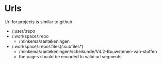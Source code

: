 # Urls
Url for projects is similar to github
- /:user/:repo
- /:workspace/:repo
  - /minkema/aantekeningen
- /:workspace/:repo/:files(/:subfiles*)
  - /minkema/aantekeningen/scheikunde/V4.2-Bouwstenen-van-stoffen
  - the pages should be encoded to valid url segments